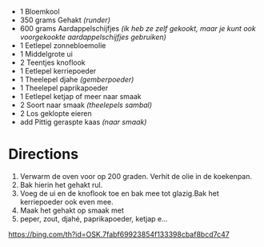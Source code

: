* 1 Bloemkool
* 350 grams Gehakt *(runder)*
* 600 grams Aardappelschijfjes *(ik heb ze zelf gekookt, maar je kunt ook voorgekookte aardappelschijfjes gebruiken)*
* 1 Eetlepel zonnebloemolie
* 1 Middelgrote ui
* 2 Teentjes knoflook
* 1 Eetlepel kerriepoeder
* 1 Theelepel djahe *(gemberpoeder)*
* 1 Theelepel paprikapoeder
* 1 Eetlepel ketjap of meer naar smaak
* 2 Soort naar smaak *(theelepels sambal)*
* 2 Los geklopte eieren
* add Pittig geraspte kaas *(naar smaak)*
# Directions
1. Verwarm de oven voor op 200 graden. Verhit de olie in de koekenpan.
2. Bak hierin het gehakt rul.
3. Voeg de ui en de knoflook toe en bak mee tot glazig.Bak het kerriepoeder ook even mee.
4. Maak het gehakt op smaak met
5. peper, zout, djahé, paprikapoeder, ketjap e...

https://bing.com/th?id=OSK.7fabf69923854f133398cbaf8bcd7c47
